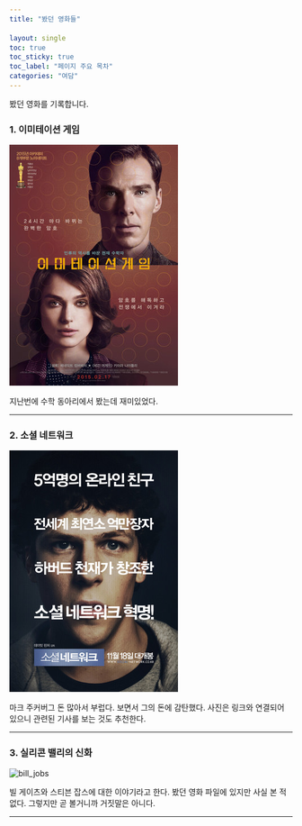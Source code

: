 ```yaml
---
title: "봤던 영화들"

layout: single
toc: true
toc_sticky: true
toc_label: "페이지 주요 목차"
categories: "여담"
---
```


봤던 영화를 기록합니다.

### 1. 이미테이션 게임
![allen](/assets/images/allen.png)

지난번에 수학 동아리에서 봤는데 재미있었다.

---

### 2. 소셜 네트워크 
[![mark](/assets/images/mark.png "더 자세한 내용을 원하시면 방문해 보세요")](https://topclass.chosun.com/board/view.asp?catecode=J&tnu=201901100028)


마크 주커버그 돈 많아서 부럽다. 보면서 그의 돈에 감탄했다. 사진은 링크와 연결되어 있으니 관련된 기사를 보는 것도 추천한다.

---

### 3. 실리콘 밸리의 신화
![bill_jobs][silicon]

[silicon]:https://encrypted-tbn0.gstatic.com/images?q=tbn:ANd9GcRY5xIMAoGEYIggMRy4czV-nIVy_t1b69wzdjzLkCkANAmU0aQCXSNl5E3V_0pJ5x7W17o&usqp=CAU

빌 게이츠와 스티븐 잡스에 대한 이야기라고 한다. 봤던 영화 파일에 있지만 사실 본 적 없다. 그렇지만 곧 볼거니까 거짓말은 아니다.

---
